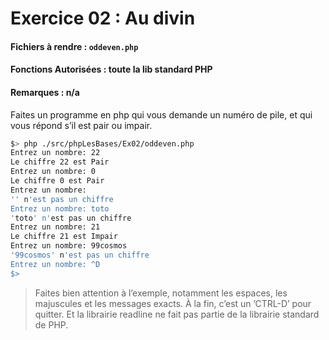 # Exercice 02 : Au divin
#### Fichiers à rendre : `oddeven.php`
#### Fonctions Autorisées : toute la lib standard PHP
#### Remarques : n/a

Faites un programme en php qui vous demande un numéro de pile, et qui vous répond s’il est pair ou impair.

```bash
$> php ./src/phpLesBases/Ex02/oddeven.php
Entrez un nombre: 22
Le chiffre 22 est Pair
Entrez un nombre: 0
Le chiffre 0 est Pair
Entrez un nombre:
'' n'est pas un chiffre
Entrez un nombre: toto
'toto' n'est pas un chiffre
Entrez un nombre: 21
Le chiffre 21 est Impair
Entrez un nombre: 99cosmos
'99cosmos' n'est pas un chiffre
Entrez un nombre: ^D
$>
```

> Faites bien attention à l’exemple, notamment les espaces, les majuscules et les messages exacts. À la fin, c’est un ’CTRL-D’ pour quitter. Et la librairie readline ne fait pas partie de la librairie standard de PHP.
